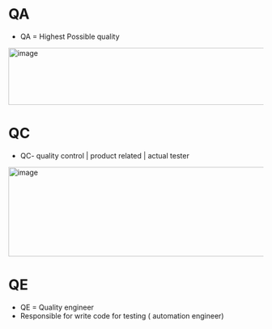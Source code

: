 # QA 

- QA = Highest Possible quality
 <img width="749" height="113" alt="image" src="https://github.com/user-attachments/assets/41c064ca-2afc-4ef8-bda4-6a376fb5e706" />

# QC 

- QC-  quality control | product related | actual tester

<img width="970" height="177" alt="image" src="https://github.com/user-attachments/assets/1bfeb469-bddb-43bd-8323-edc3576b73df" />

# QE 

- QE = Quality engineer
- Responsible for write code for testing ( automation engineer)  
